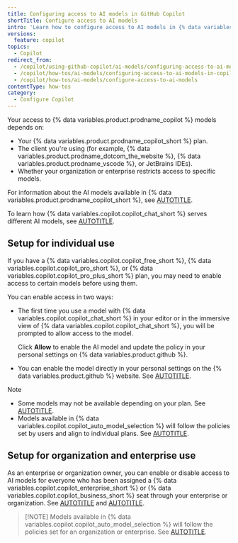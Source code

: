 ```yaml
---
title: Configuring access to AI models in GitHub Copilot
shortTitle: Configure access to AI models
intro: 'Learn how to configure access to AI models in {% data variables.product.prodname_copilot_short %}.'
versions:
  feature: copilot
topics:
  - Copilot
redirect_from:
  - /copilot/using-github-copilot/ai-models/configuring-access-to-ai-models-in-copilot
  - /copilot/how-tos/ai-models/configuring-access-to-ai-models-in-copilot
  - /copilot/how-tos/ai-models/configure-access-to-ai-models
contentType: how-tos
category: 
  - Configure Copilot
---
```


Your access to {% data variables.product.prodname_copilot %} models depends on:

* Your {% data variables.product.prodname_copilot_short %} plan.
* The client you're using (for example, {% data variables.product.prodname_dotcom_the_website %}, {% data variables.product.prodname_vscode %}, or JetBrains IDEs).
* Whether your organization or enterprise restricts access to specific models.

For information about the AI models available in {% data variables.product.prodname_copilot_short %}, see [AUTOTITLE](/copilot/using-github-copilot/ai-models/supported-ai-models-in-copilot).

To learn how {% data variables.copilot.copilot_chat_short %} serves different AI models, see [AUTOTITLE](/copilot/reference/ai-models/model-hosting).

## Setup for individual use

If you have a {% data variables.copilot.copilot_free_short %}, {% data variables.copilot.copilot_pro_short %}, or {% data variables.copilot.copilot_pro_plus_short %} plan, you may need to enable access to certain models before using them.

You can enable access in two ways:

* The first time you use a model with {% data variables.copilot.copilot_chat_short %} in your editor or in the immersive view of {% data variables.copilot.copilot_chat_short %}, you will be prompted to allow access to the model.

  Click **Allow** to enable the AI model and update the policy in your personal settings on {% data variables.product.github %}.

* You can enable the model directly in your personal settings on the {% data variables.product.github %} website. See [AUTOTITLE](/copilot/managing-copilot/managing-copilot-as-an-individual-subscriber/managing-copilot-policies-as-an-individual-subscriber#enabling-or-disabling-alternative-ai-models).

>[!NOTE]
> * Some models may not be available depending on your plan. See [AUTOTITLE](/copilot/about-github-copilot/plans-for-github-copilot#models).
> * Models available in {% data variables.copilot.copilot_auto_model_selection %} will follow the policies set by users and align to individual plans. See [AUTOTITLE](/copilot/concepts/auto-model-selection).

## Setup for organization and enterprise use

As an enterprise or organization owner, you can enable or disable access to AI models for everyone who has been assigned a {% data variables.copilot.copilot_enterprise_short %} or {% data variables.copilot.copilot_business_short %} seat through your enterprise or organization. See [AUTOTITLE](/copilot/managing-copilot/managing-github-copilot-in-your-organization/setting-policies-for-copilot-in-your-organization/managing-policies-for-copilot-in-your-organization) and [AUTOTITLE](/copilot/managing-copilot/managing-copilot-for-your-enterprise/managing-policies-and-features-for-copilot-in-your-enterprise).

> [!NOTE] Models available in {% data variables.copilot.copilot_auto_model_selection %} will follow the policies set for an organization or enterprise. See [AUTOTITLE](/copilot/concepts/auto-model-selection).
